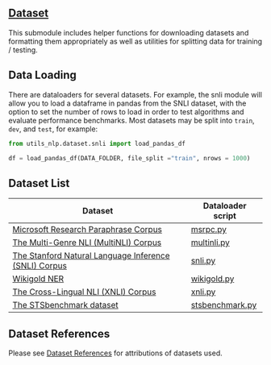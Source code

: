 ## [Dataset](.)
This submodule includes helper functions for downloading datasets and formatting them appropriately as well as utilities for splitting data for training / testing.

## Data Loading
There are dataloaders for several datasets. For example, the snli module will allow you to load a dataframe in pandas from the SNLI dataset, with the option to set the number of rows to load in order to test algorithms and evaluate performance benchmarks.
Most datasets may be split into `train`, `dev`, and `test`, for example:

```python
from utils_nlp.dataset.snli import load_pandas_df

df = load_pandas_df(DATA_FOLDER, file_split ="train", nrows = 1000)
```
## Dataset List
|Dataset|Dataloader script|
|-------|-----------------|
|[Microsoft Research Paraphrase Corpus](https://www.microsoft.com/en-us/download/details.aspx?id=52398)|[msrpc.py](./msrpc.py)|
|[The Multi-Genre NLI (MultiNLI) Corpus](https://www.nyu.edu/projects/bowman/multinli/)|[multinli.py](./multinli.py)|
|[The Stanford Natural Language Inference (SNLI) Corpus](https://nlp.stanford.edu/projects/snli/)|[snli.py](./snli.py)|
|[Wikigold NER](https://github.com/juand-r/entity-recognition-datasets/tree/master/data/wikigold/CONLL-format/data)|[wikigold.py](./wikigold.py)|
|[The Cross-Lingual NLI (XNLI) Corpus](https://www.nyu.edu/projects/bowman/xnli/)|[xnli.py](./xnli.py)|
|[The STSbenchmark dataset](http://ixa2.si.ehu.es/stswiki/index.php/STSbenchmark)|[stsbenchmark.py](./stsbenchmark.py)|

## Dataset References
Please see [Dataset References](DatasetReferences.md) for attributions of datasets used.
